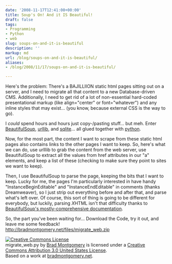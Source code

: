 ```yaml
---
date: '2008-11-17T12:41:00+00:00'
title: Soup's On! And it IS Beautiful!
draft: false
tags:
- Programming
- Python
- web
slug: soups-on-and-it-is-beautiful
description: ''
markup: md
url: /blog/soups-on-and-it-is-beautiful/
aliases:
- /blog/2008/11/17/soups-on-and-it-is-beautiful/

---
```


Here's the problem: There's a BAJILLIION static html pages sitting out on a server, and I need to migrate all that content to a new Database-driven CMS. Additionally, I need to get rid of a lot of non-essential hard-coded presentational markup (like align="center" or font="whatever") and any inline styles that may exist... (you know, because external CSS is the way to go).  
  
I *could* spend hours and hours just copy-/pasting stuff... but meh. Enter [BeautifulSoup](http://www.crummy.com/software/BeautifulSoup/), [urllib](http://www.python.org/doc/2.5.2/lib/module-urllib.html), and [sqlite](http://www.python.org/doc/2.5.2/lib/module-sqlite3.html)... all glued together with [python](http://python.org).  
  
Now, for the most part, the content I want to scrape from these static html pages aIso contains links to the other pages I want to keep. So, here's what we can do, use urlllib to grab the content from the web server, use BeautifulSoup to extract all the values from href attributes in our "a" elements, and keep a list of these (checking to make sure they point to sites we want to keep).   
  
Then, I use BeautifulSoup to parse the page, keeping the bits that I want to keep. Lucky for me, the pages I'm particularly interested in have handy "InstanceBeginEditable" and "InstanceEndEditable" in comments (thanks Dreamweaver), so I just strip out everything before and after that, and parse what's left over. Of course, this sort of thing is going to be different for everybody, but luckily, parsing *X*HTML isn't that difficulty thanks to [BeautifulSoup's mostly-comprehensive documentation](http://www.crummy.com/software/BeautifulSoup/documentation.html).  
  
  
So, the part you've been waiting for... Download the Code, try it out, and leave me some feedback!  
<http://bradmontgomery.net/files/migrate_web.zip>  
  
[![Creative Commons License](http://i.creativecommons.org/l/by/3.0/us/80x15.png)](http://creativecommons.org/licenses/by/3.0/us/)  
migrate\_web.py by [Brad Montgomery](http://bradmontgomery.net/) is licensed under a [Creative Commons Attribution 3.0 United States License](http://creativecommons.org/licenses/by/3.0/us/).  
Based on a work at [bradmontgomery.net](http://bradmontgomery.net/files/migrate_web.py).